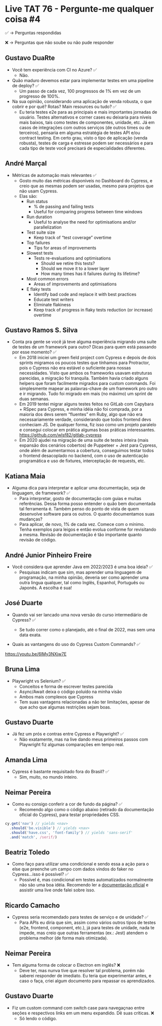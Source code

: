 # Live TAT 76 - Pergunte-me qualquer coisa #4

✅ -> Perguntas respondidas

❌ -> Perguntas que não soube ou não pude responder

## Gustavo DuaRte

- Você tem experiência com CI no Azure? ✅
    - Não.
- Quão maduro devemos estar para implementar testes em uma pipeline de deploy? ✅
    - Um passo de cada vez, 100 progressos de 1% em vez de um progresso de 100%.
- Na sua opinião, considerando uma aplicação de venda robusta, o que cobrir e por quê? Rotas? Main resources ou tudo? ✅
    - Eu teria testes e2e para as principais e mais importantes jornadas de usuário. Testes alternativos e corner cases eu deixaria para níveis mais baixos, tais como testes de componentes, unidade, etc. Já em casos de integrações com outros serviços (de outros times ou de terceiros), pensaria em alguma estratégia de testes API e/ou contract testing. Em certo grau, visto o tipo de aplicação (venda robusta), testes de carga e estresse podem ser necessários e para cada tipo de teste você precisará de especialidades diferentes.

## André Marçal

- Métricas de automação mais relevantes ✅
    - Gosto muito das métricas disponíveis no Dashboard do Cypress, e creio que as mesmas podem ser usadas, mesmo para projetos que não usam Cypress.
    - Elas são:
        - Run status
            - % de passing and failing tests
            - Useful for comparing progress between time windows
        - Run duration
            - Useful to analyse the need for optimisations and/or parallelization
        - Test suite size
            - Keep track of “test coverage” overtime
        - Top failures
            - Tips for areas of improvements
        - Slowest tests
            - Tests re-evaluations and optimisations
                - Should we retire this tests?
                - Should we move it to a lower layer
                - How many times has it failures during its lifetime?
        - Most common errors
            - Areas of improvements and optimisations
        - E flaky tests
            - Identify bad code and replace it with best practices
            - Educate test writers
            - Eliminate flakiness
            - Keep track of progress in flaky tests reduction (or increase) overtime

## Gustavo Ramos S. Silva

- Conta pra gente se você já teve alguma experiência migrando uma suíte de testes de um framework para outro? Dicas para quem está passando por esse momento? ✅
    - Em 2018 iniciei um green field project com Cypress e depois de dois sprints migramos os poucos testes que tínhamos para Protractor, pois o Cypress não era estável o suficiente para nossas necessidades. Visto que ambos os frameworks usavam estruturas parecidas, a migração foi tranquila. Também havia criado alguns helpers que foram facilmente migrados para custom commands. Foi simplesmente mapear as palavras-chave de um framework pro outro e ir migrando. Tudo foi migrado em mais (no máximo) um sprint de duas semanas.
    - Em 2019 tentei migrar alguns testes feitos no GitLab com Capybara + RSpec para Cypress, e minha idéia não foi comprada, por a maioria dos devs serem “fluentes” em Ruby, algo que não era necessariamente verdade, considerando que todos frontend devs conheciam JS. De qualquer forma, fiz isso como um projeto paralelo e consegui colocar em prática algumas boas práticas interessantes. https://github.com/wlsf82/gitlab-cypress
    - Em 2020 ajudei na migração de uma suite de testes inteira (mais expansão dos cenários cobertos) de Puppeteer + Jest para Cypress, onde além de aumentarmos a cobertura, conseguimos testar todos o frontend desacoplado no backend, com o uso de autenticação programática e uso de fixtures, interceptação de requests, etc.

## Katiana Maia

- Alguma dica para interpretar e aplicar uma documentação, seja de linguagem, de framework? ✅
    - Para interpretar, gosto de documentação com guias e muitas referências. Dessa forma posso entender o quão bem documentada tal ferramenta é. Também penso do ponto de vista de quem desenvolve software para os outros. O quanto documentamos suas mudanças?
    - Para aplicar, de novo, 1% de cada vez. Comece com o mínimo. Tenha exemplos para leigos e então evolua conforme for revisitando a mesma. Revisão de documentação é tão importante quanto revisão de código.

## André Junior Pinheiro Freire

- Você considera que aprender Java em 2022/2023 é uma boa ideia? ✅
    - Pesquisas indicam que sim, mas aprender uma linguagem de programação, na minha opinião, deveria ser como aprender uma outra lingua qualquer, tal como Inglês, Espanhol, Português ou Japonês. A escolha é sua!

## José Duarte

- Quando vai ser lancado uma nova versão do curso intermediário de Cypress? ✅
  - Se tudo correr como o planejado, até o final de 2022, mas sem uma data exata.

- Quais as vantangens do uso do Cypress Custom Commands? ✅

https://youtu.be/6lMy3NXjw7E

## Bruna Lima

- Playwright vs Selenium? ✅
  - Conceitos e forma de escrever testes parecida
  - Async/Await deixa o código poluído na minha visão
  - Ambos mais complexos que Cypress
  - Tem suas vantagens relacionadas a não ter limitações, apesar de que acho que algumas restrições sejam boas.

## Gustavo Duarte

- Já fez um prós e contras entre Cypress e Playwright? ✅
  - Não exatamente, mas na live dando meus primeiros passos com Playwright fiz algumas comparações em tempo real.

## Amanda Lima

- Cypress é bastante requisitado fora do Brasil? ✅
  - Sim, muito, no mundo inteiro.

## Neimar Pereira

- Como eu consigo conferir a cor de fundo da página? ✅
  - Recomendo algo como o código abaixo (retirado da documentação oficial do Cypress), para testar propriedades CSS.

```js
cy.get('nav') // yields <nav>
  .should('be.visible') // yields <nav>
  .should('have.css', 'font-family') // yields 'sans-serif'
  .and('match', /serif/)
```

## Beatriz Toledo

- Como faço para utilizar uma condicional e sendo essa a ação para o else que preenche um campo com dados vindos do faker no Cypress...isso é possível? ✅
  - Possível é, mas condicional em testes automatizados normalmente não são uma boa idéia. Recomendo ler a [documentação oficial](https://docs.cypress.io/guides/core-concepts/conditional-testing) e assistir uma live onde falei sobre isso.

## Ricardo Camacho

- Cypress seria recomendado para testes de serviço e de unidade? ✅
  - Para APIs eu diria que sim, assim como vários outros tipos de testes (e2e, frontend, component, etc.), já para testes de unidade, nada te impede, mas creio que outras ferramentas (ex.: Jest) atendem o problema melhor (de forma mais otimizada).

## Neimar Pereira

- Tem alguma forma de colocar o Electron em inglês? ❌
  - Deve ter, mas nunva tive que resolver tal problema, porém não saberei responder de imediato. Eu teria que experimentar antes, e caso o faça, criei algum documento para repassar os aprendizados.

## Gustavo Duarte

- Fiz um custom command com switch case para navegaçnao entre seções e respectivos links em um menu expandido. Dê suas críticas. ❌
  - Só lendo o código.
